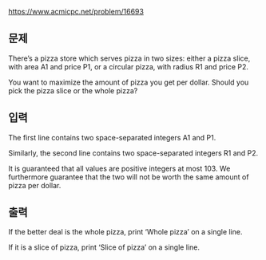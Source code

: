 https://www.acmicpc.net/problem/16693

## 문제
There’s a pizza store which serves pizza in two sizes: either a pizza slice, with area A1 and price P1, or a circular pizza, with radius R1 and price P2.

You want to maximize the amount of pizza you get per dollar. Should you pick the pizza slice or the whole pizza?

## 입력
The first line contains two space-separated integers A1 and P1.

Similarly, the second line contains two space-separated integers R1 and P2.

It is guaranteed that all values are positive integers at most 103. We furthermore guarantee that the two will not be worth the same amount of pizza per dollar.

## 출력
If the better deal is the whole pizza, print ‘Whole pizza’ on a single line.

If it is a slice of pizza, print ‘Slice of pizza’ on a single line.

